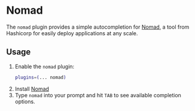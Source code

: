 # Nomad
The `nomad` plugin provides a simple autocompletion for [Nomad](https://nomadproject.io/), a tool from Hashicorp for easily deploy applications at any scale.
## Usage
1. Enable the `nomad` plugin:
   ```zsh
   plugins=(... nomad)
   ```
2. Install [Nomad](https://nomadproject.io/)
3. Type `nomad` into your prompt and hit `TAB` to see available completion options.
